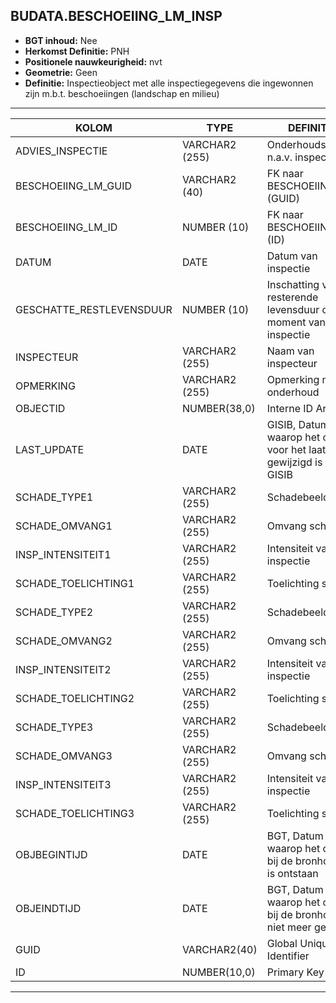 ﻿## BUDATA.BESCHOEIING_LM_INSP


* __BGT inhoud:__ Nee
* __Herkomst Definitie:__ PNH
* __Positionele nauwkeurigheid:__ nvt
* __Geometrie:__ Geen
* __Definitie:__ Inspectieobject met alle inspectiegegevens die ingewonnen zijn m.b.t. beschoeiingen 
(landschap en milieu)


***

|KOLOM                               |TYPE              |DEFINITIE|
|------                              |----              |-----    |
|ADVIES_INSPECTIE                    |VARCHAR2 (255)    |Onderhoudsadvies n.a.v. inspectie|
|BESCHOEIING_LM_GUID                 |VARCHAR2 (40)     |FK naar BESCHOEIING_LM (GUID)|
|BESCHOEIING_LM_ID                   |NUMBER (10)       |FK naar BESCHOEIING_LM (ID)|
|DATUM                               |DATE              |Datum van inspectie|
|GESCHATTE_RESTLEVENSDUUR            |NUMBER (10)       |Inschatting van resterende levensduur op het moment van de inspectie|
|INSPECTEUR                          |VARCHAR2 (255)    |Naam van inspecteur|
|OPMERKING                           |VARCHAR2 (255)    |Opmerking m.b.t. onderhoud|
|OBJECTID                            |NUMBER(38,0)      |Interne ID ArcGIS|
|LAST_UPDATE                         |DATE              |GISIB, Datum waarop het object voor het laatst gewijzigd is in GISIB|
|SCHADE_TYPE1                        |VARCHAR2 (255)    |Schadebeeld|
|SCHADE_OMVANG1                      |VARCHAR2 (255)    |Omvang schade|
|INSP_INTENSITEIT1                   |VARCHAR2 (255)    |Intensiteit van de inspectie|
|SCHADE_TOELICHTING1                 |VARCHAR2 (255)    |Toelichting schade|
|SCHADE_TYPE2                        |VARCHAR2 (255)    |Schadebeeld|
|SCHADE_OMVANG2                      |VARCHAR2 (255)    |Omvang schade|
|INSP_INTENSITEIT2                   |VARCHAR2 (255)    |Intensiteit van de inspectie|
|SCHADE_TOELICHTING2                 |VARCHAR2 (255)    |Toelichting schade|
|SCHADE_TYPE3                        |VARCHAR2 (255)    |Schadebeeld|
|SCHADE_OMVANG3                      |VARCHAR2 (255)    |Omvang schade|
|INSP_INTENSITEIT3                   |VARCHAR2 (255)    |Intensiteit van de inspectie|
|SCHADE_TOELICHTING3                 |VARCHAR2 (255)    |Toelichting schade|
|OBJBEGINTIJD                        |DATE              |BGT, Datum waarop het object bij de bronhouder is ontstaan|
|OBJEINDTIJD                         |DATE              |BGT, Datum waarop het object bij de bronhouder niet meer geldig is|
|GUID                                |VARCHAR2(40)      |Global Unique Identifier|
|ID                                  |NUMBER(10,0)      |Primary Key|


***